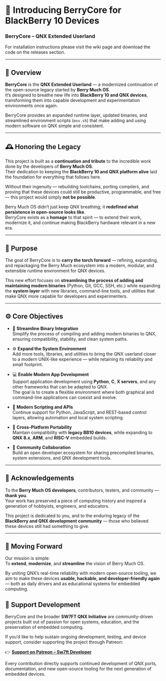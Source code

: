 # 🍇 **Introducing BerryCore for BlackBerry 10 Devices**

### **BerryCore – QNX Extended Userland**

For installation instructions please visit the wiki page and download the code on the releases section.

---

## 🧭 **Overview**

**BerryCore** is the **QNX Extended Userland** — a modernized continuation of the open-source legacy started by **Berry Much OS**.  
It’s designed to breathe new life into **BlackBerry 10 and QNX devices**, transforming them into capable development and experimentation environments once again.  

BerryCore provides an expanded runtime layer, updated binaries, and streamlined environment scripts (`env.sh`) that make adding and using modern software on QNX simple and consistent.

---

## 🕰️ **Honoring the Legacy**

This project is built as a **continuation and tribute** to the incredible work done by the developers of **Berry Much OS**.  
Their dedication to keeping the **BlackBerry 10 and QNX platform alive** laid the foundation for everything that follows here.  

Without their ingenuity — rebuilding toolchains, porting compilers, and proving that these devices could still be productive, programmable, and free — this project would simply **not be possible**.  

Berry Much OS didn’t just keep QNX breathing; it **redefined what persistence in open-source looks like**.  
BerryCore exists as a **homage** to that spirit — to extend their work, modernize it, and continue making BlackBerry hardware relevant in a new era.

---

## 🎯 **Purpose**

The goal of BerryCore is to **carry the torch forward** — refining, expanding, and repackaging the Berry Much ecosystem into a modern, modular, and extensible runtime environment for QNX devices.  

This new effort focuses on **streamlining the process of adding and maintaining modern binaries** (Python, Git, GCC, SSH, etc.) while expanding the **system layer** with new libraries, command-line tools, and utilities that make QNX more capable for developers and experimenters.

---

## ⚙️ **Core Objectives**

- 🧱 **Streamline Binary Integration**  
  Simplify the process of compiling and adding modern binaries to QNX, ensuring compatibility, stability, and clean system paths.  

- ⚙️ **Expand the System Environment**  
  Add more tools, libraries, and utilities to bring the QNX userland closer to a modern UNIX-like experience — while retaining its reliability and small footprint.  

- 💻 **Enable Modern App Development**  
  Support application development using **Python**, **C**, **X servers**, and any other frameworks that can be adapted to QNX.  
  The goal is to create a flexible environment where both graphical and command-line applications can coexist and evolve.  

- 🐍 **Modern Scripting and APIs**  
  Continue support for Python, JavaScript, and REST-based control layers, allowing automation and local system scripting.  

- 🔄 **Cross-Platform Portability**  
  Maintain compatibility with **legacy BB10 devices**, while expanding to **QNX 8.x**, **ARM**, and **RISC-V** embedded builds.  

- 🤝 **Community Collaboration**  
  Build an open developer ecosystem for sharing precompiled binaries, system extensions, and QNX development tools.

---

## 🙏 **Acknowledgements**

To the **Berry Much OS developers**, contributors, testers, and community — **thank you**.  
Your work has preserved a piece of computing history and inspired a generation of hobbyists, engineers, and educators.  

This project is dedicated to you, and to the enduring legacy of the **BlackBerry and QNX development community** — those who believed these devices still had something to give.

---

## 🚀 **Moving Forward**

Our mission is simple:  
To **extend**, **modernize**, and **streamline** the vision of Berry Much OS.  

By uniting QNX’s real-time reliability with modern open-source tooling, we aim to make these devices **usable, hackable, and developer-friendly again** — both as daily drivers and as educational systems for embedded computing.

## 💖 **Support Development**

BerryCore and the broader **SW7FT QNX Initiative** are community-driven projects built out of passion for open systems, education, and the preservation of embedded computing.  

If you’d like to help sustain ongoing development, testing, and device support, consider supporting the project through Patreon:  

👉 **[Support on Patreon – Sw7ft Developer](https://www.patreon.com/c/Sw7ft)**  

Every contribution directly supports continued development of QNX ports, documentation, and new open-source tooling for the next generation of embedded devices.
